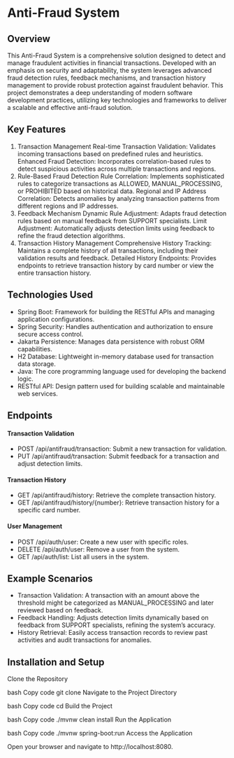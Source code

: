 # Anti-Fraud System

## Overview
This Anti-Fraud System is a comprehensive solution designed to detect and manage fraudulent activities in financial transactions. Developed with an emphasis on security and adaptability, the system leverages advanced fraud detection rules, feedback mechanisms, and transaction history management to provide robust protection against fraudulent behavior. This project demonstrates a deep understanding of modern software development practices, utilizing key technologies and frameworks to deliver a scalable and effective anti-fraud solution.

## Key Features
1. Transaction Management
Real-time Transaction Validation: Validates incoming transactions based on predefined rules and heuristics.
Enhanced Fraud Detection: Incorporates correlation-based rules to detect suspicious activities across multiple transactions and regions.
2. Rule-Based Fraud Detection
Rule Correlation: Implements sophisticated rules to categorize transactions as ALLOWED, MANUAL_PROCESSING, or PROHIBITED based on historical data.
Regional and IP Address Correlation: Detects anomalies by analyzing transaction patterns from different regions and IP addresses.
3. Feedback Mechanism
Dynamic Rule Adjustment: Adapts fraud detection rules based on manual feedback from SUPPORT specialists.
Limit Adjustment: Automatically adjusts detection limits using feedback to refine the fraud detection algorithms.
4. Transaction History Management
Comprehensive History Tracking: Maintains a complete history of all transactions, including their validation results and feedback.
Detailed History Endpoints: Provides endpoints to retrieve transaction history by card number or view the entire transaction history.

## Technologies Used
* Spring Boot: Framework for building the RESTful APIs and managing application configurations.
* Spring Security: Handles authentication and authorization to ensure secure access control.
* Jakarta Persistence: Manages data persistence with robust ORM capabilities.
* H2 Database: Lightweight in-memory database used for transaction data storage.
* Java: The core programming language used for developing the backend logic.
* RESTful API: Design pattern used for building scalable and maintainable web services.

## Endpoints
#### Transaction Validation
* POST /api/antifraud/transaction: Submit a new transaction for validation.
* PUT /api/antifraud/transaction: Submit feedback for a transaction and adjust detection limits.
#### Transaction History
* GET /api/antifraud/history: Retrieve the complete transaction history.
* GET /api/antifraud/history/{number}: Retrieve transaction history for a specific card number.
#### User Management
* POST /api/auth/user: Create a new user with specific roles.
* DELETE /api/auth/user: Remove a user from the system.
* GET /api/auth/list: List all users in the system.
## Example Scenarios
* Transaction Validation: A transaction with an amount above the threshold might be categorized as MANUAL_PROCESSING and later reviewed based on feedback.
* Feedback Handling: Adjusts detection limits dynamically based on feedback from SUPPORT specialists, refining the system’s accuracy.
* History Retrieval: Easily access transaction records to review past activities and audit transactions for anomalies.
## Installation and Setup
Clone the Repository

bash
Copy code
git clone <repository-url>
Navigate to the Project Directory

bash
Copy code
cd <project-directory>
Build the Project

bash
Copy code
./mvnw clean install
Run the Application

bash
Copy code
./mvnw spring-boot:run
Access the Application

Open your browser and navigate to http://localhost:8080.
